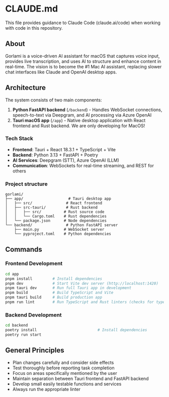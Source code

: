 # CLAUDE.md

This file provides guidance to Claude Code (claude.ai/code) when working with code in this repository.

## About
Gorlami is a voice-driven AI assistant for macOS that captures voice input, provides live transcription, and uses AI to structure and enhance content in real-time. The vision is to become the #1 Mac AI assistant, replacing slower chat interfaces like Claude and OpenAI desktop apps.

## Architecture
The system consists of two main components:

1. **Python FastAPI backend** (`/backend`) - Handles WebSocket connections, speech-to-text via Deepgram, and AI processing via Azure OpenAI
2. **Tauri macOS app** (`/app`) - Native desktop application with React frontend and Rust backend. We are only developing for MacOS!

### Tech Stack
- **Frontend**: Tauri + React 18.3.1 + TypeScript + Vite
- **Backend**: Python 3.13 + FastAPI + Poetry
- **AI Services**: Deepgram (STT), Azure OpenAI (LLM)
- **Communication**: WebSockets for real-time streaming, and REST for others

### Project structure
```
gorlami/
├── app/                    # Tauri desktop app
│   ├── src/               # React frontend
│   ├── src-tauri/         # Rust backend
│   │   ├── src/          # Rust source code
│   │   └── Cargo.toml    # Rust dependencies
│   └── package.json      # Node dependencies
└── backend/               # Python FastAPI server
    ├── main.py           # WebSocket server
    └── pyproject.toml    # Python dependencies
```

## Commands

### Frontend Development
```bash
cd app
pnpm install         # Install dependencies
pnpm dev             # Start Vite dev server (http://localhost:1420)
pnpm tauri dev       # Run full Tauri app in development
pnpm build           # Build TypeScript and Vite
pnpm tauri build     # Build production app
pnpm run lint        # Run TypeScript and Rust linters (checks for type errors and warnings)
```

### Backend Development
```bash
cd backend
poetry install                           # Install dependencies
poetry run start
```

## General Principles
- Plan changes carefully and consider side effects
- Test thoroughly before reporting task completion
- Focus on areas specifically mentioned by the user
- Maintain separation between Tauri frontend and FastAPI backend
- Develop small easily testable functions and services
- Always run the appropriate linter 